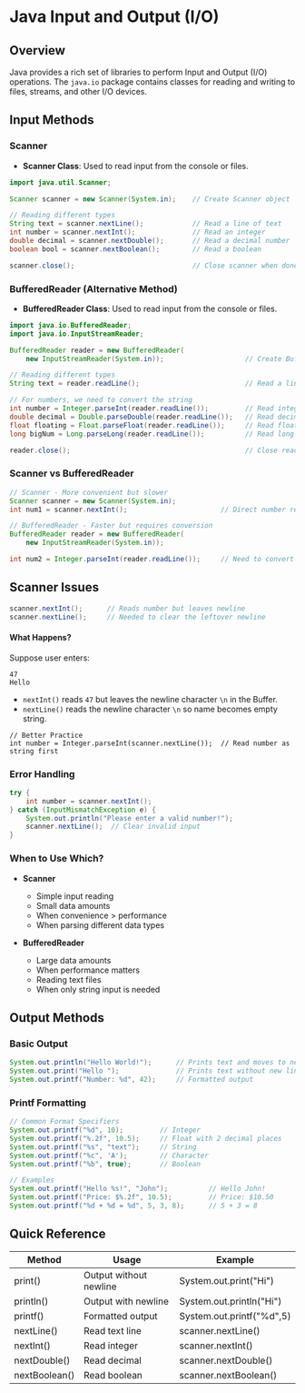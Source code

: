 # Java Input and Output (I/O)

## Overview
Java provides a rich set of libraries to perform Input and Output (I/O) operations. 
The `java.io` package contains classes for reading and writing to files, streams, and other I/O devices.

## Input Methods

### Scanner
- **Scanner Class**: Used to read input from the console or files.

```java
import java.util.Scanner;

Scanner scanner = new Scanner(System.in);    // Create Scanner object

// Reading different types
String text = scanner.nextLine();            // Read a line of text
int number = scanner.nextInt();              // Read an integer
double decimal = scanner.nextDouble();       // Read a decimal number
boolean bool = scanner.nextBoolean();        // Read a boolean

scanner.close();                             // Close scanner when done
```

### BufferedReader (Alternative Method)
- **BufferedReader Class**: Used to read input from the console or files.

```java
import java.io.BufferedReader;
import java.io.InputStreamReader;

BufferedReader reader = new BufferedReader(
    new InputStreamReader(System.in));                    // Create BufferedReader

// Reading different types
String text = reader.readLine();                          // Read a line of text

// For numbers, we need to convert the string
int number = Integer.parseInt(reader.readLine());         // Read integer
double decimal = Double.parseDouble(reader.readLine());   // Read decimal
float floating = Float.parseFloat(reader.readLine());     // Read float
long bigNum = Long.parseLong(reader.readLine());          // Read long

reader.close();                                           // Close reader when done
```

### Scanner vs BufferedReader
```java
// Scanner - More convenient but slower
Scanner scanner = new Scanner(System.in);
int num1 = scanner.nextInt();                       // Direct number reading

// BufferedReader - Faster but requires conversion
BufferedReader reader = new BufferedReader(
    new InputStreamReader(System.in));

int num2 = Integer.parseInt(reader.readLine());     // Need to convert string to number

```

## Scanner Issues

```java
scanner.nextInt();      // Reads number but leaves newline
scanner.nextLine();     // Needed to clear the leftover newline
```
#### What Happens?
Suppose user enters:
```
47
Hello
```
- `nextInt()` reads `47` but leaves the newline character `\n` in the Buffer.
- `nextLine()` reads the newline character `\n` so name becomes empty string.
```
// Better Practice
int number = Integer.parseInt(scanner.nextLine());  // Read number as string first
```
### Error Handling
```java
try {
    int number = scanner.nextInt();
} catch (InputMismatchException e) {
    System.out.println("Please enter a valid number!");
    scanner.nextLine();  // Clear invalid input
}
```
### When to Use Which?
- **Scanner**
  - Simple input reading
  - Small data amounts 
  - When convenience > performance
  - When parsing different data types

- **BufferedReader**
  - Large data amounts
  - When performance matters
  - Reading text files
  - When only string input is needed

## Output Methods

### Basic Output
```java
System.out.println("Hello World!");      // Prints text and moves to new line
System.out.print("Hello ");              // Prints text without new line
System.out.printf("Number: %d", 42);     // Formatted output
```

### Printf Formatting
```java
// Common Format Specifiers
System.out.printf("%d", 10);         // Integer
System.out.printf("%.2f", 10.5);     // Float with 2 decimal places
System.out.printf("%s", "text");     // String
System.out.printf("%c", 'A');        // Character
System.out.printf("%b", true);       // Boolean

// Examples
System.out.printf("Hello %s!", "John");          // Hello John!
System.out.printf("Price: $%.2f", 10.5);         // Price: $10.50
System.out.printf("%d + %d = %d", 5, 3, 8);      // 5 + 3 = 8
```

## Quick Reference
| Method           | Usage                    | Example                  |
|-----------------|--------------------------|--------------------------|
| print()         | Output without newline   | System.out.print("Hi")  |
| println()       | Output with newline      | System.out.println("Hi")|
| printf()        | Formatted output         | System.out.printf("%d",5)|
| nextLine()      | Read text line          | scanner.nextLine()      |
| nextInt()       | Read integer            | scanner.nextInt()       |
| nextDouble()    | Read decimal            | scanner.nextDouble()    |
| nextBoolean()   | Read boolean            | scanner.nextBoolean()   |
